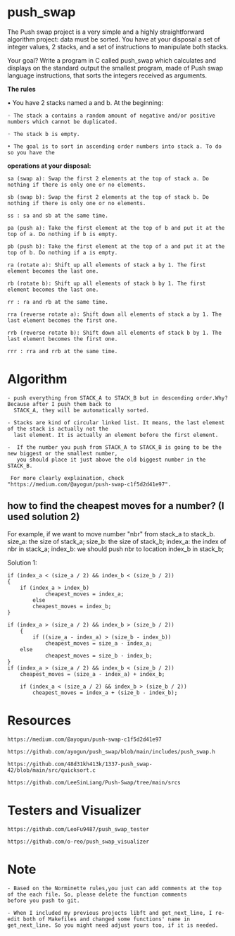 # **push_swap**

The Push swap project is a very simple and a highly straightforward algorithm project: data must be sorted. You have at your disposal a set of integer values, 2 stacks, and a set of instructions to manipulate both stacks.

Your goal? Write a program in C called push_swap which calculates and displays on the standard output the smallest program, made of Push swap language instructions, that sorts the integers received as arguments.

**The rules**

• You have 2 stacks named a and b. At the beginning:

    ◦ The stack a contains a random amount of negative and/or positive numbers which cannot be duplicated.

    ◦ The stack b is empty.

    • The goal is to sort in ascending order numbers into stack a. To do so you have the


**operations at your disposal:**

    sa (swap a): Swap the first 2 elements at the top of stack a. Do nothing if there is only one or no elements.

    sb (swap b): Swap the first 2 elements at the top of stack b. Do nothing if there is only one or no elements.

    ss : sa and sb at the same time.

    pa (push a): Take the first element at the top of b and put it at the top of a. Do nothing if b is empty.

    pb (push b): Take the first element at the top of a and put it at the top of b. Do nothing if a is empty.

    ra (rotate a): Shift up all elements of stack a by 1. The first element becomes the last one.

    rb (rotate b): Shift up all elements of stack b by 1. The first element becomes the last one.

    rr : ra and rb at the same time. 

    rra (reverse rotate a): Shift down all elements of stack a by 1. The last element becomes the first one.

    rrb (reverse rotate b): Shift down all elements of stack b by 1. The last element becomes the first one.

    rrr : rra and rrb at the same time.

# Algorithm

	- push everything from STACK_A to STACK_B but in descending order.Why? Because after I push them back to 
 	  STACK_A, they will be automatically sorted.

	- Stacks are kind of circular linked list. It means, the last element of the stack is actually not the 
 	  last element. It is actually an element before the first element.

	-  If the number you push from STACK_A to STACK_B is going to be the new biggest or the smallest number,
 	   you should place it just above the old biggest number in the STACK_B.

     For more clearly explaination, check "https://medium.com/@ayogun/push-swap-c1f5d2d41e97".

## how to find the cheapest moves for a number? (I used solution 2)

For example, if we want to move number "nbr" from stack_a to stack_b.
size_a: the size of stack_a;
size_b: the size of stack_b;
index_a: the index of nbr in stack_a;
index_b: we should push nbr to location index_b in stack_b;

Solution 1:

	if (index_a < (size_a / 2) && index_b < (size_b / 2))
 	{
  		if (index_a > index_b)
    			cheapest_moves = index_a;
       		else
	 		cheapest_moves = index_b;
	}
 
   	if (index_a > (size_a / 2) && index_b > (size_b / 2))
    	{
     		if ((size_a - index_a) > (size_b - index_b))
       			cheapest_moves = size_a - index_a;
	  	else
    			cheapest_moves = size_b - index_b;
	}
 	if (index_a > (size_a / 2) && index_b < (size_b / 2))
  		cheapest_moves = (size_a - index_a) + index_b;
    	
     	if (index_a < (size_a / 2) && index_b > (size_b / 2))
     		cheapest_moves = index_a + (size_b - index_b);
	

# Resources

	https://medium.com/@ayogun/push-swap-c1f5d2d41e97
 
	https://github.com/ayogun/push_swap/blob/main/includes/push_swap.h
 
	https://github.com/48d31kh413k/1337-push_swap-42/blob/main/src/quicksort.c
 
	https://github.com/LeeSinLiang/Push-Swap/tree/main/srcs

# Testers and Visualizer

	https://github.com/LeoFu9487/push_swap_tester

	https://github.com/o-reo/push_swap_visualizer

# Note

	- Based on the Norminette rules,you just can add comments at the top of the each file. So, please delete the function comments
 	before you push to git.

	- When I included my previous projects libft and get_next_line, I re-edit both of Makefiles and changed some functions' name in 		get_next_line. So you might need adjust yours too, if it is needed.
